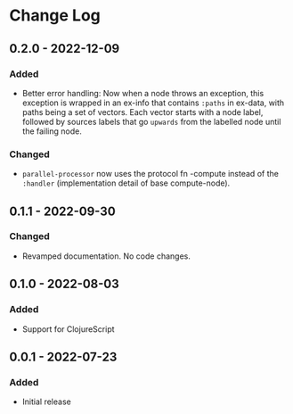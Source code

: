 # Change Log

## 0.2.0 - 2022-12-09
### Added
- Better error handling: Now when a node throws an exception, this exception is wrapped in an ex-info that contains `:paths` in ex-data, with paths being a set of vectors. Each vector starts with a node label, followed by sources labels that go `upwards` from the labelled node until the failing node.

### Changed
- `parallel-processor` now uses the protocol fn -compute instead of the `:handler` (implementation detail of base compute-node).

## 0.1.1 - 2022-09-30

### Changed
- Revamped documentation. No code changes.
## 0.1.0 - 2022-08-03

### Added
- Support for ClojureScript

## 0.0.1 - 2022-07-23

### Added
- Initial release
